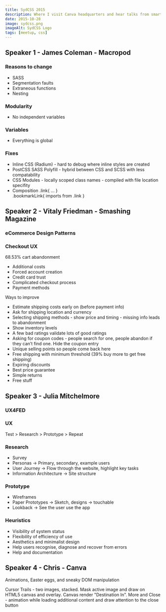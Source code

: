 ```yaml
---
title: SydCSS 2015
description: Where I visit Canva headquarters and hear talks from smart people
date: 2015-10-28
image: sydcss.png
imageAlt: SydCSS Logo
tags: [meetup, css]
---
```


## Speaker 1 - James Coleman - Macropod 
 
### Reasons to change 
* SASS 
* Segmentation faults 
* Extraneous functions 
* Nesting  
 
### Modularity 
* No independent variables 
 
### Variables 
* Everything is global 
 
### Fixes 
* Inline CSS (Radium) - hard to debug where inline styles are created 
* PostCSS SASS Polyfill - hybrid between CSS and SCSS with less compatability 
* CSS Modules - locally scoped class names - compiled with file location specifity 
* Composition 
    .link{ ... }   
    .bookmarkLink{ imports from .link } 
 
 
## Speaker 2 - Vitaly Friedman - Smashing Magazine 
### eCommerce Design Patterns 
 
### Checkout UX 
 
68.53% cart abandonment 
 
* Additional costs 
* Forced account creation 
* Credit card trust 
* Complicated checkout process 
* Payment methods 
 
Ways to improve 
 
* Estimate shipping costs early on (before payment info) 
* Ask for shipping location and currency 
* Selecting shipping methods - show price and timing - missing info leads to abandonment 
* Show inventory levels 
* A few bad ratings validate lots of good ratings 
* Asking for coupon codes - people search for one, people abandon if they can’t find one. Hide the coupon entry 
* Unique selling points so people come back here 
* Free shipping with minimum threshold (39% buy more to get free shipping) 
* Expiring discounts 
* Best price guarantee 
* Simple returns 
* Free stuff 
 
## Speaker 3 - Julia Mitchelmore 
 
### UX4FED 
 
### UX 
 
Test > Research > Prototype > Repeat 
 
### Research 
* Survey 
* Personas -> Primary, secondary, example users 
* User Journey -> Flow through the website, highlight key tasks 
* Information Architecture -> Site structure 
 
### Prototype 
* Wireframes 
* Paper Prototypes -> Sketch, designs -> touchable 
* Lookback -> See the user use the app 
 
### Heuristics 
* Visibility of system status 
* Flexibility of efficiency of use 
* Aesthetics and minimalist design 
* Help users recognise, diagnose and recover from errors 
* Help and documentation 
 
## Speaker 4 - Chris - Canva 
 
Animations, Easter eggs, and sneaky DOM manipulation 
 
Cursor Trails - two images, stacked. Mask active image and draw on HTML5 canvas and overlay. Canvas render "Destination In". 
More and Close - animation while loading additional content and draw attention to the close button 
